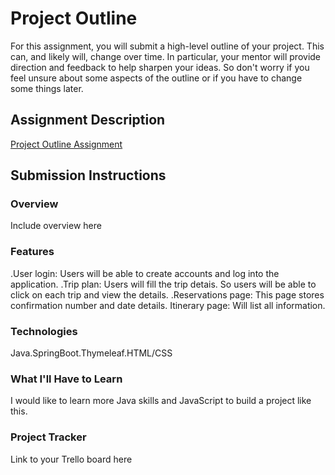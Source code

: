 # Project Outline
For this assignment, you will submit a high-level outline of your project. This can, and likely will, change over time. In particular, your mentor will provide direction and feedback to help sharpen your ideas. So don't worry if you feel unsure about some aspects of the outline or if you have to change some things later.

## Assignment Description
[Project Outline Assignment](https://education.launchcode.org/liftoff/modules/assignments/project-outline)

## Submission Instructions

### Overview
Include overview here
### Features
.User login: Users will be able to create accounts and log into the application.
.Trip plan: Users will fill the trip detais. So users will be able to click on each trip and view the details.
.Reservations page: This page stores confirmation number and date details.
Itinerary page: Will list all information.
### Technologies
Java.SpringBoot.Thymeleaf.HTML/CSS
### What I'll Have to Learn
I would like to learn more Java skills and JavaScript to build a project like this.

### Project Tracker
Link to your Trello board here
